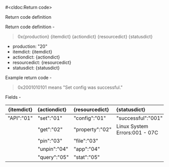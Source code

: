 #<cldoc:Return code>

Return code definition


Return code definition -

>0x{production} {itemdict} {actiondict} {resourcedict} {statusdict}

- production: "20"
- itemdict: {itemdict}
- actiondict: {actiondict}
- resourcedict: {resourcedict}
- statusdict: {statusdict}

Example return code -
>0x2001010101 means "Set config was successful."

Fields -

|{itemdict}|{actiondict}|{resourcedict}|{statusdict}|
|----------|:-----------|:-------------|:-----------|
|"API":"01"|"set":"01"|"config":"01"|"successful":"001"|
|          |"get":"02"|"property":"02"|Linux System Errors:001 - 07C|
|          |"pin":"03"|"file":"03"||
|          |"unpin":"04"|"app":"04"||
|          |"query":"05"|"stat":"05"||
